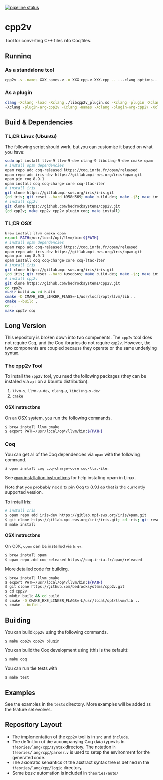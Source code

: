 [![pipeline status](https://gitlab.com/bedrocksystems/cpp2v/badges/master/pipeline.svg)](https://gitlab.com/bedrocksystems/cpp2v/commits/master)


# cpp2v

Tool for converting C++ files into Coq files.

## Running

### As a standalone tool

```sh
cpp2v -v -names XXX_names.v -o XXX_cpp.v XXX.cpp -- ...clang options...
```

### As a plugin

```sh
clang -Xclang -load -Xclang ./libcpp2v_plugin.so -Xclang -plugin -Xclang cpp2v -Xclang -plugin-arg-cpp2v -Xclang -o -Xclang -plugin-arg-cpp2v -Xclang foo_cpp.v
-Xclang -plugin-arg-cpp2v -Xclang -names -Xclang -plugin-arg-cpp2v -Xclang foo_names_cpp.v ...standard clang options...
```

## Build & Dependencies

### TL;DR Linux (Ubuntu)

The following script should work, but you can customize it based on what you have:

```sh
sudo apt install llvm-9 llvm-9-dev clang-9 libclang-9-dev cmake opam
# install opam dependencies
opam repo add coq-released https://coq.inria.fr/opam/released
opam repo add iris-dev https://gitlab.mpi-sws.org/iris/opam.git
opam pin coq 8.9.1
opam install coq coq-charge-core coq-ltac-iter
# install iris
git clone https://gitlab.mpi-sws.org/iris/iris.git
(cd iris; git reset --hard b958d569; make build-dep; make -j3; make install)
# install cpp2v
git clone https://github.com/bedrocksystems/cpp2v.git
(cd cpp2v; make cpp2v cpp2v_plugin coq; make install)
```

### TL;DR OSX

```sh
brew install llvm cmake opam
export PATH=/usr/local/opt/llvm/bin:${PATH}
# install opam dependencies
opam repo add coq-released https://coq.inria.fr/opam/released
opam repo add iris-dev https://gitlab.mpi-sws.org/iris/opam.git
opam pin coq 8.9.1
opam install coq coq-charge-core coq-ltac-iter
# install iris
git clone https://gitlab.mpi-sws.org/iris/iris.git
(cd iris; git reset --hard b958d569; make build-dep; make -j3; make install)
# install cpp2v
git clone https://github.com/bedrocksystems/cpp2v.git
cd cpp2v
mkdir build && cd build
cmake -D CMAKE_EXE_LINKER_FLAGS=-L/usr/local/opt/llvm/lib ..
cmake --build .
cd ..
make cpp2v coq
```

## Long Version

This repository is broken down into two components. The `cpp2v` tool does not require Coq, and the Coq libraries do not require `cpp2v`. However, the two components are coupled because they operate on the same underlying syntax.

### The cpp2v Tool

To install the `cpp2v` tool, you need the following packages (they can be installed via `apt` on a Ubuntu distribution).

1. `llvm-9`, `llvm-9-dev`, `clang-9`, `libclang-9-dev`
2. `cmake`

#### OSX Instructions

On an OSX system, you run the following commands.

```sh
$ brew install llvm cmake
$ export PATH=/usr/local/opt/llvm/bin:${PATH}
```

### Coq
You can get all of the Coq dependencies via `opam` with the following command.

```shell
$ opam install coq coq-charge-core coq-ltac-iter
```

See [`opam` installation instructions](http://coq-blog.clarus.me/use-opam-for-coq.html) for help installing opam in Linux.

Note that you probably need to pin Coq to 8.9.1 as that is the currently supported version.

To install Iris:

```sh
# install Iris
$ opam repo add iris-dev https://gitlab.mpi-sws.org/iris/opam.git
$ git clone https://gitlab.mpi-sws.org/iris/iris.git; cd iris; git reset --hard b958d569; make build-dep; make -j3
$ make install
```

#### OSX Instructions

On OSX, `opam` can be installed via `brew`.

```sh
$ brew install opam
$ opam repo add coq-released https://coq.inria.fr/opam/released
```

More detailed code for building.

```sh
$ brew install llvm cmake
$ export PATH=/usr/local/opt/llvm/bin:${PATH}
$ git clone https://github.com/bedrocksystems/cpp2v.git
$ cd cpp2v
$ mkdir build && cd build
$ cmake -D CMAKE_EXE_LINKER_FLAGS=-L/usr/local/opt/llvm/lib ..
$ cmake --build .
```

## Building
You can build `cpp2v` using the following commands.

```sh
$ make cpp2v cpp2v_plugin
```

You can build the Coq development using (this is the default):

```sh
$ make coq
```

You can run the tests with

```sh
$ make test
```

## Examples
See the examples in the `tests` directory.
More examples will be added as the feature set evolves.

## Repository Layout

- The implementation of the `cpp2v` tool is in `src` and `include`.
- The definition of the accompanying Coq data types is in `theories/lang/cpp/syntax` directory. The notation in `theories/lang/cpp/parser.v` is used to setup the environment for the generated code.
- The axiomatic semantics of the abstract syntax tree is defined in the `theories/lang/cpp/logic` directory.
- Some *basic* automation is included in `theories/auto/`
